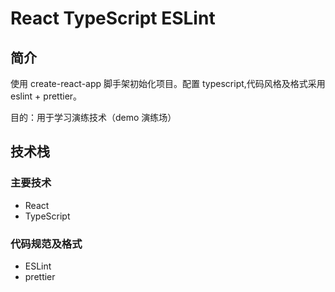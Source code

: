 # React TypeScript ESLint

## 简介

使用 create-react-app 脚手架初始化项目。配置 typescript,代码风格及格式采用 eslint + prettier。

目的：用于学习演练技术（demo 演练场）

## 技术栈

### 主要技术

- React
- TypeScript

### 代码规范及格式

- ESLint
- prettier
